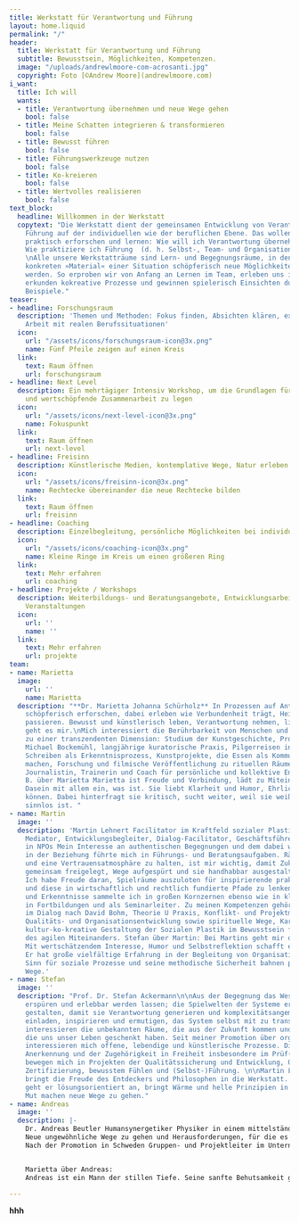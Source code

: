 ```yaml
---
title: Werkstatt für Verantwortung und Führung
layout: home.liquid
permalink: "/"
header:
  title: Werkstatt für Verantwortung und Führung
  subtitle: Bewusstsein, Möglichkeiten, Kompetenzen.
  image: "/uploads/andrewlmoore-com-acrosanti.jpg"
  copyright: Foto [©Andrew Moore](andrewlmoore.com)
i_want:
  title: Ich will
  wants:
  - title: Verantwortung übernehmen und neue Wege gehen
    bool: false
  - title: Meine Schatten integrieren & transformieren
    bool: false
  - title: Bewusst führen
    bool: false
  - title: Führungswerkzeuge nutzen
    bool: false
  - title: Ko-kreieren
    bool: false
  - title: Wertvolles realisieren
    bool: false
text_block:
  headline: Willkommen in der Werkstatt
  copytext: "Die Werkstatt dient der gemeinsamen Entwicklung von Verantwortung und
    Führung auf der individuellen wie der beruflichen Ebene. Das wollen wir miteinander
    praktisch erforschen und lernen: Wie will ich Verantwortung übernehmen und tragen?
    Wie praktiziere ich Führung  (d. h. Selbst-, Team- und Organisationsführung)?
    \nAlle unsere Werkstatträume sind Lern- und Begegnungsräume, in denen aus dem
    konkreten »Material« einer Situation schöpferisch neue Möglichkeiten entwickelt
    werden. So erproben wir von Anfang an Lernen im Team, erleben uns im Spiegel anderer,
    erkunden kokreative Prozesse und gewinnen spielerisch Einsichten durch konkrete
    Beispiele."
teaser:
- headline: Forschungsraum
  description: 'Themen und Methoden: Fokus finden, Absichten klären, experimentelle
    Arbeit mit realen Berufssituationen'
  icon:
    url: "/assets/icons/forschungsraum-icon@3x.png"
    name: Fünf Pfeile zeigen auf einen Kreis
  link:
    text: Raum öffnen
    url: forschungsraum
- headline: Next Level
  description: Ein mehrtägiger Intensiv Workshop, um die Grundlagen für eine verantwortliche
    und wertschöpfende Zusammenarbeit zu legen
  icon:
    url: "/assets/icons/next-level-icon@3x.png"
    name: Fokuspunkt
  link:
    text: Raum öffnen
    url: next-level
- headline: Freisinn
  description: Künstlerische Medien, kontemplative Wege, Natur erleben
  icon:
    url: "/assets/icons/freisinn-icon@3x.png"
    name: Rechtecke übereinander die neue Rechtecke bilden
  link:
    text: Raum öffnen
    url: freisinn
- headline: Coaching
  description: Einzelbegleitung, persönliche Möglichkeiten bei individuellen Herausforderungen
  icon:
    url: "/assets/icons/coaching-icon@3x.png"
    name: Kleine Ringe im Kreis um einen größeren Ring
  link:
    text: Mehr erfahren
    url: coaching
- headline: Projekte / Workshops
  description: Weiterbildungs- und Beratungsangebote, Entwicklungsarbeit vor Ort,
    Veranstaltungen
  icon:
    url: ''
    name: ''
  link:
    text: Mehr erfahren
    url: projekte
team:
- name: Marietta
  image:
    url: ''
    name: Marietta
  description: "**Dr. Marietta Johanna Schürholz** In Prozessen auf Antworten kommen,
    schöpferisch erforschen, dabei erleben wie Verbundenheit trägt, Heilung und Transformation
    passieren. Bewusst und künstlerisch leben, Verantwortung nehmen, lieben - darum
    geht es mir.\nMich interessiert die Berührbarkeit von Menschen und ihr Zugang
    zu einer transzendenten Dimension: Studium der Kunstgeschichte, Promotion bei
    Michael Bockemühl, langjährige kuratorische Praxis, Pilgerreisen in Asien, journalistisches
    Schreiben als Erkenntnisprozess, Kunstprojekte, die Essen als Kommunion erfahrbar
    machen, Forschung und filmische Veröffentlichung zu rituellen Räumen Heute überwiegend:
    Journalistin, Trainerin und Coach für persönliche und kollektive Entwicklung.\nAndreas
    B. über Marietta Marietta ist Freude und Verbindung, lädt zu Miteinander und zum
    Dasein mit allem ein, was ist. Sie liebt Klarheit und Humor, Ehrlichkeit und Scheitern
    können. Dabei hinterfragt sie kritisch, sucht weiter, weil sie weiß, dass Ausweichen
    sinnlos ist. "
- name: Martin
  image: ''
  description: 'Martin Lehnert Facilitator im Kraftfeld sozialer Plastik Rechtsanwalt,
    Mediator, Entwicklungsbegleiter, Dialog-Facilitator, Geschäftsführer und Vorstand
    in NPOs Mein Interesse an authentischen Begegnungen und dem dabei wirksamen Kraftfeld
    in der Beziehung führte mich in Führungs- und Beratungsaufgaben. Räume zu öffnen
    und eine Vertrauensatmosphäre zu halten, ist mir wichtig, damit Zukunfts-Perspektiven
    gemeinsam freigelegt, Wege aufgespürt und sie handhabbar ausgestaltet werden.
    Ich habe Freude daran, Spielräume auszuloten für inspirierende praktische Schritte
    und diese in wirtschaftlich und rechtlich fundierte Pfade zu lenken. Erfahrungen
    und Erkenntnisse sammelte ich in großen Kornzernen ebenso wie in kleinen Initiativen,
    in Fortbildungen und als Seminarleiter. Zu meinen Kompetenzen gehören Facilitator
    im Dialog nach David Bohm, Theorie U Praxis, Konflikt- und Projektmanagementtechniken,
    Qualitäts- und Organisationsentwicklung sowie spirituelle Wege, Karmaarbeit und
    kultur-ko-kreative Gestaltung der Sozialen Plastik im Bewusstsein für die Rhythmen
    des agilen Miteinanders. Stefan über Martin: Bei Martins geht mir das Herz auf.
    Mit wertschätzendem Interesse, Humor und Selbstreflektion schafft er Vertrauen.
    Er hat große vielfältige Erfahrung in der Begleitung von Organisationen. Sein
    Sinn für soziale Prozesse und seine methodische Sicherheit bahnen produktive ko-kreative
    Wege.'
- name: Stefan
  image: ''
  description: "Prof. Dr. Stefan Ackermann\n\nAus der Begegnung das Wesen des Raumes
    erspüren und erlebbar werden lassen; die Spielwelten der Systeme erforschen und
    gestalten, damit sie Verantwortung generieren und komplexitätsangemessen Menschen
    einladen, inspirieren und ermutigen, das System selbst mit zu transformieren.\n\nMich
    interessieren die unbekannten Räume, die aus der Zukunft kommen und die Initiationsmarker,
    die uns unser Leben geschenkt haben. Seit meiner Promotion über organisches Denken
    interessieren mich offene, lebendige und künstlerische Prozesse. Die Frage der
    Anerkennung und der Zugehörigkeit in Freiheit insbesondere im Prüf(ungs)Wesen
    bewegen mich in Projekten der Qualitätssicherung und Entwicklung, Organisationsgestaltung,
    Zertifizierung, bewusstem Fühlen und (Selbst-)Führung. \n\nMartin L. über Stefan:\nStefan
    bringt die Freude des Entdeckers und Philosophen in die Werkstatt. Komplexe  Situationen
    geht er lösungsorientiert an, bringt Wärme und helle Prinzipien in den Raum, die
    Mut machen neue Wege zu gehen."
- name: Andreas
  image: ''
  description: |-
    Dr. Andreas Beutler Humansynergetiker Physiker in einem mittelständischen Unternehmen Trainer für Gefühlsarbeit und Possibility-Management
    Neue ungewöhnliche Wege zu gehen und Herausforderungen, für die es keine Standardlösungen gibt, ziehen mich besonders an. Dem Kontakt mit anderen und auch mit mir selbst gilt meiner besonderen Aufmerksamkeit. Ich fühle mich beschenkt, wenn Menschen sich wirklich begegnen.
    Nach der Promotion in Schweden Gruppen- und Projektleiter im Unternehmenskontext. Weltweites Netzwerken und Betreuung von Projekten in verschiedenen kulturellen Hintergründen. Changemanagement, Leitung von Workshops und Mitarbeiterentwicklung. In den letzten Jahren kamen hinzu die Betreuung von Gruppenseminaren wie Possibility-Management-Teams, Gefühlsseminare und Wutworkshops, Einzel- und Paarcoaching.


    Marietta über Andreas:
    Andreas ist ein Mann der stillen Tiefe. Seine sanfte Behutsamkeit gepaart mit klarer Unbestechlichkeit machen ihn zu einem kostbaren Wegbegleiter zu Selbstverantwortung und Selbstwahrnehmung. Seiner Genauigkeit gewürzt mit einer Prise feinem Humor ist es zu verdanken, dass sich „Schattenabsichten“ in Schätze verwandeln können.

---
```

**hhh**